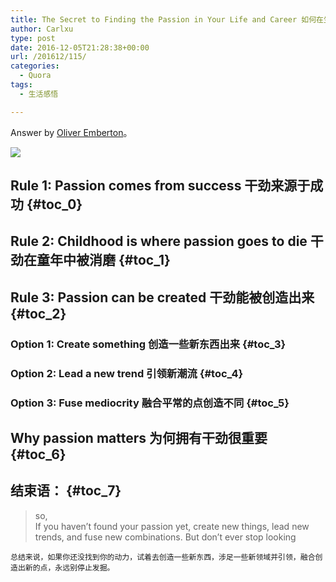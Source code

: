 ```yaml
---
title: The Secret to Finding the Passion in Your Life and Career 如何在生活和工作中拥有干劲
author: Carlxu
type: post
date: 2016-12-05T21:28:38+00:00
url: /201612/115/
categories:
  - Quora
tags:
  - 生活感悟

---
```

Answer by [Oliver Emberton][1]。

![][2] 

## Rule 1: Passion comes from success 干劲来源于成功 {#toc_0}

<!--more-->

## Rule 2: Childhood is where passion goes to die 干劲在童年中被消磨 {#toc_1}

## Rule 3: Passion can be created 干劲能被创造出来 {#toc_2}

### Option 1: Create something 创造一些新东西出来 {#toc_3}

### Option 2: Lead a new trend 引领新潮流 {#toc_4}

### Option 3: Fuse mediocrity 融合平常的点创造不同 {#toc_5}

## Why passion matters 为何拥有干劲很重要 {#toc_6}

## 结束语： {#toc_7}

> so,  
> If you haven’t found your passion yet, create new things, lead new trends, and fuse new combinations. But don’t ever stop looking

    总结来说，如果你还没找到你的动力，试着去创造一些新东西，涉足一些新领域并引领，融合创造出新的点，永远别停止发掘。

 [1]: http://oliveremberton.com/
 [2]: http://www.carlxu.cn/wp-content/uploads/2016/12/14809448046008.png